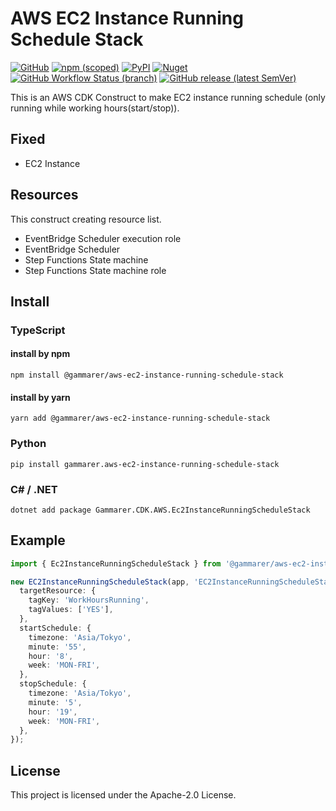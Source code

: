 # AWS EC2 Instance Running Schedule Stack

[![GitHub](https://img.shields.io/github/license/gammarers/aws-ec2-instance-running-schedule-stack?style=flat-square)](https://github.com/gammarers/aws-ec2-instance-running-schedule-stack/blob/main/LICENSE)
[![npm (scoped)](https://img.shields.io/npm/v/@gammarers/aws-ec2-instance-running-schedule-stack?style=flat-square)](https://www.npmjs.com/package/@gammarers/aws-ec2-instance-running-schedule-stack)
[![PyPI](https://img.shields.io/pypi/v/gammarers.aws-ec2-instance-running-schedule-stack?style=flat-square)](https://pypi.org/project/gammarers.aws-ec2-instance-running-schedule-stack/)
[![Nuget](https://img.shields.io/nuget/v/Gammarers.CDK.AWS.EC2InstanceRunningScheduleStack?style=flat-square)](https://www.nuget.org/packages/Gammarers.CDK.AWS.EC2InstanceRunningScheduleStack/)
[![GitHub Workflow Status (branch)](https://img.shields.io/github/actions/workflow/status/gammarers/aws-ec2-instance-running-schedule-stack/release.yml?branch=main&label=release&style=flat-square)](https://github.com/gammarers/aws-ec2-instance-running-schedule-stack/actions/workflows/release.yml)
[![GitHub release (latest SemVer)](https://img.shields.io/github/v/release/gammarers/aws-ec2-instance-running-schedule-stack?sort=semver&style=flat-square)](https://github.com/gammarers/aws-ec2-instance-running-schedule-stack/releases)

This is an AWS CDK Construct to make EC2 instance running schedule (only running while working hours(start/stop)).

## Fixed

- EC2 Instance

## Resources

This construct creating resource list.

- EventBridge Scheduler execution role
- EventBridge Scheduler
- Step Functions State machine
- Step Functions State machine role

## Install

### TypeScript

#### install by npm

```shell
npm install @gammarer/aws-ec2-instance-running-schedule-stack
```

#### install by yarn

```shell
yarn add @gammarer/aws-ec2-instance-running-schedule-stack
```

### Python

```shell
pip install gammarer.aws-ec2-instance-running-schedule-stack
```

### C# / .NET

```shell
dotnet add package Gammarer.CDK.AWS.Ec2InstanceRunningScheduleStack
```

## Example

```typescript
import { Ec2InstanceRunningScheduleStack } from '@gammarer/aws-ec2-instance-running-schedule-stack';

new EC2InstanceRunningScheduleStack(app, 'EC2InstanceRunningScheduleStack', {
  targetResource: {
    tagKey: 'WorkHoursRunning',
    tagValues: ['YES'],
  },
  startSchedule: {
    timezone: 'Asia/Tokyo',
    minute: '55',
    hour: '8',
    week: 'MON-FRI',
  },
  stopSchedule: {
    timezone: 'Asia/Tokyo',
    minute: '5',
    hour: '19',
    week: 'MON-FRI',
  },
});

```

## License

This project is licensed under the Apache-2.0 License.



